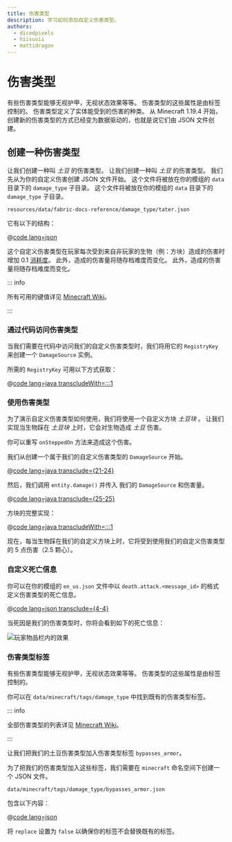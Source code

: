 ```yaml
---
title: 伤害类型
description: 学习如何添加自定义伤害类型。
authors:
  - dicedpixels
  - hiisuuii
  - mattidragon
---
```


# 伤害类型

有些伤害类型能够无视护甲，无视状态效果等等。 伤害类型的这些属性是由标签控制的。 伤害类型定义了实体能受到的伤害的种类。 从 Minecraft 1.19.4 开始，创建新的伤害类型的方式已经变为数据驱动的，也就是说它们由 JSON 文件创建。

## 创建一种伤害类型

让我们创建一种叫 _土豆_ 的伤害类型。 让我们创建一种叫 _土豆_ 的伤害类型。 我们先从为你的自定义伤害创建 JSON 文件开始。 这个文件将被放在你的模组的 `data` 目录下的 `damage_type` 子目录。 这个文件将被放在你的模组的 `data` 目录下的 `damage_type` 子目录。

```:no-line-numbers
resources/data/fabric-docs-reference/damage_type/tater.json
```

它有以下的结构：

@[code lang=json](@/reference/1.20.4/src/main/generated/data/fabric-docs-reference/damage_type/tater.json)

这个自定义伤害类型在玩家每次受到来自非玩家的生物（例：方块）造成的伤害时增加 0.1 [消耗度](https://zh.minecraft.wiki/w/饥饿#饥饿因素)。 此外，造成的伤害量将随存档难度而变化。 此外，造成的伤害量将随存档难度而变化。

::: info

所有可用的键值详见 [Minecraft Wiki](https://zh.minecraft.wiki/w/伤害类型/JSON格式)。

:::

### 通过代码访问伤害类型

当我们需要在代码中访问我们的自定义伤害类型时，我们将用它的 `RegistryKey` 来创建一个 `DamageSource` 实例。

所需的 `RegistryKey` 可用以下方式获取：

@[code lang=java transcludeWith=:::1](@/reference/1.20.4/src/main/java/com/example/docs/damage/FabricDocsReferenceDamageTypes.java)

### 使用伤害类型

为了演示自定义伤害类型如何使用，我们将使用一个自定义方块 _土豆块_ 。 让我们实现当生物踩在 _土豆块_ 上时，它会对生物造成 _土豆_ 伤害。

你可以重写 `onSteppedOn` 方法来造成这个伤害。

我们从创建一个属于我们的自定义伤害类型的 `DamageSource` 开始。

@[code lang=java transclude={21-24}](@/reference/1.20.4/src/main/java/com/example/docs/damage/TaterBlock.java)

然后，我们调用 `entity.damage()` 并传入 我们的 `DamageSource` 和伤害量。

@[code lang=java transclude={25-25}](@/reference/1.20.4/src/main/java/com/example/docs/damage/TaterBlock.java)

方块的完整实现：

@[code lang=java transcludeWith=:::1](@/reference/1.20.4/src/main/java/com/example/docs/damage/TaterBlock.java)

现在，每当生物踩在我们的自定义方块上时，它将受到使用我们的自定义伤害类型的 5 点伤害（2.5 颗心）。

### 自定义死亡信息

你可以在你的模组的 `en_us.json` 文件中以 `death.attack.<message_id>` 的格式定义伤害类型的死亡信息。

@[code lang=json transclude={4-4}](@/reference/1.20.4/src/main/resources/assets/fabric-docs-reference/lang/en_us.json)

当死因是我们的伤害类型时，你将会看到如下的死亡信息：

![玩家物品栏内的效果](/assets/develop/tater-damage-death.png)

### 伤害类型标签

有些伤害类型能够无视护甲，无视状态效果等等。 伤害类型的这些属性是由标签控制的。

你可以在 `data/minecraft/tags/damage_type` 中找到既有的伤害类型标签。

::: info

全部伤害类型的列表详见 [Minecraft Wiki](https://zh.minecraft.wiki/w/标签#伤害类型)。

:::

让我们把我们的土豆伤害类型加入伤害类型标签 `bypasses_armor`。

为了把我们的伤害类型加入这些标签，我们需要在 `minecraft` 命名空间下创建一个 JSON 文件。

```:no-line-numbers
data/minecraft/tags/damage_type/bypasses_armor.json
```

包含以下内容：

@[code lang=json](@/reference/1.20.4/src/main/generated/data/minecraft/tags/damage_type/bypasses_armor.json)

将 `replace` 设置为 `false` 以确保你的标签不会替换既有的标签。
